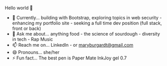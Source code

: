 Hello world 👋

- 🔭 Currently... building with Bootstrap, exploring topics in web security - enhancing my portfolio site - seeking a full time dev position (full stack, front or back)
- 💬 Ask me about... anything food - the science of sourdough - diversity in tech - Rap Music
- 📫 Reach me on... LinkedIn - or maryburgardt@gmail.com
- 😄 Pronouns... she/her
- ⚡ Fun fact... The best pen is Paper Mate InkJoy gel 0.7
